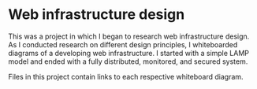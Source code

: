 # Web infrastructure design

This was a  project in which I began to research web infrastructure
design. As I conducted research on different design principles, I
whiteboarded diagrams of a developing web infrastructure. I started with a
simple LAMP model and ended with a fully distributed, monitored, and secured
system.

Files in this project contain links to each respective whiteboard diagram.
